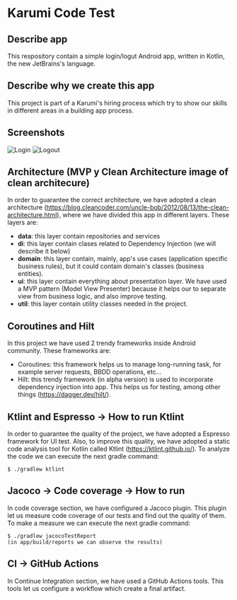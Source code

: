 # Karumi Code Test



## Describe app
This respository contain a simple login/logut Android app, written in Kotlin, the new JetBrains's language.

## Describe why we create this app
This project is part of a Karumi's hiring process which try to show our skills in different areas in a building app process. 

## Screenshots
![Login](https://github.com/josehector/Karumi-CodeTest/tree/master/screenshots/login.jpg "Login")
![Logout](https://github.com/josehector/Karumi-CodeTest/tree/master/screenshots/logout.jpg "Login")


## Architecture (MVP y Clean Architecture image of clean architecure)
In order to guarantee the correct architecture, we have adopted a clean architecture (https://blog.cleancoder.com/uncle-bob/2012/08/13/the-clean-architecture.html), where we have divided this app in different layers. These layers are:
* **data**: this layer contain repositories and services
* **di**: this layer contain clases related to Dependency Injection (we will describe it below)
* **domain**: this layer contain, mainly, app's use cases (application specific business rules), but it could contain domain's classes (business entities). 
* **ui**: this layer contain everything about presentation layer. We have used a MVP pattern (Model View Presenter) because it helps our to separate view from business logic, and also improve testing.  
* **util**: this layer contain utility classes needed in the project.


## Coroutines and Hilt
In this project we have used 2 trendy frameworks inside Android community. These frameworks are:
* Coroutines: this framework helps us to manage long-running task, for example server requests, BBDD operations, etc... 
* Hilt: this trendy framework (in alpha version) is used to incorporate dependency injection into app. This helps us for testing, among other things (https://dagger.dev/hilt/). 

## Ktlint and Espresso -> How to run Ktlint
In order to guarantee the quality of the project, we have adopted a Espresso framework for UI test.
Also, to improve this quality, we have adopted a static code analysis tool for Kotlin called Ktlint (https://ktlint.github.io/). To analyze the code we can execute the next gradle command:
```
$ ./gradlew ktlint
``` 

## Jacoco -> Code coverage -> How to run
In code coverage section, we have configured a Jacoco plugin. This plugin let us measure code coverage of our tests and find out the quality of them. To make a measure we can execute the next gradle command:
```
$ ./gradlew jacocoTestReport
(in app/build/reports we can observe the results)
``` 
 
## CI -> GitHub Actions 
In Continue Integration section, we have used a GitHub Actions tools. This tools let us configure a workflow which create a final artifact.  


